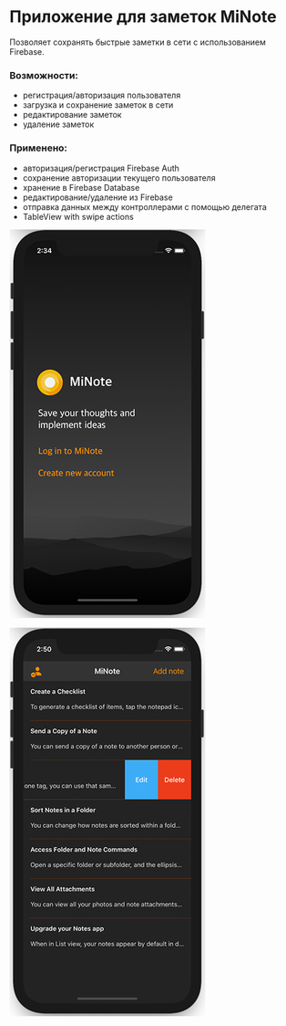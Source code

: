 # Приложение для заметок MiNote

Позволяет сохранять быстрые заметки в сети с использованием Firebase. 

### Возможности:
- регистрация/авторизация пользователя
- загрузка и сохранение заметок в сети
- редактирование заметок
- удаление заметок

### Применено:
- авторизация/регистрация Firebase Auth
- сохранение авторизации текущего пользователя
- хранение в Firebase Database
- редактирование/удаление из Firebase
- отправка данных между контроллерами с помощью делегата
- TableView with swipe actions


![Welcome](https://github.com/exelex/minote/blob/main/minote11.jpg)

![Home](https://github.com/exelex/minote/blob/main/minote22.jpg)
